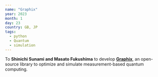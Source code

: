 ```yaml
---
name: "Graphix"
year: 2023
month: 1
day: 23
country: GB, JP
tags:
  - python
  - Quantum 
  - simulation
---
```

To **Shinichi Sunami and Masato Fukushima** to develop **[Graphix](https://github.com/TeamGraphix/graphix)**, an open-source library to optimize and simulate measurement-based quantum computing.
